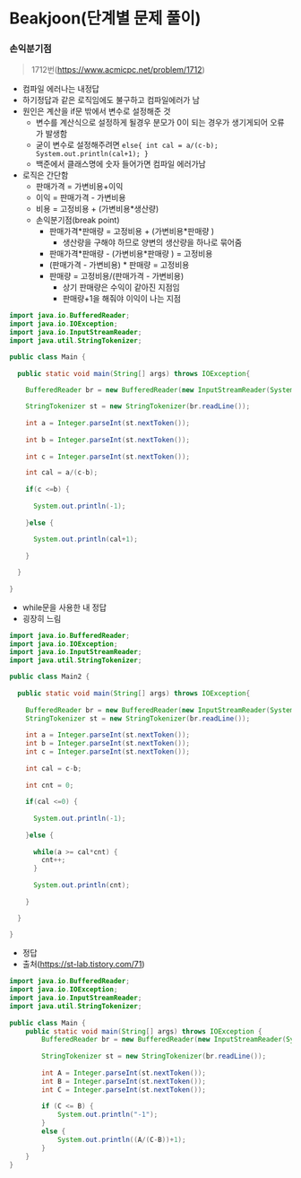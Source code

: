# Beakjoon(단계별 문제 풀이)

### 손익분기점

> 1712번(https://www.acmicpc.net/problem/1712)

- 컴파일 에러나는 내정답
- 하기정답과 같은 로직임에도 불구하고 컴파일에러가 남
- 원인은 계산을 if문 밖에서 변수로 설정해준 것
  - 변수를 계산식으로 설정하게 될경우 분모가 0이 되는 경우가 생기게되어 오류가 발생함
  - 굳이 변수로 설정해주려면 `else{ int cal = a/(c-b); System.out.println(cal+1); }`
  - 백준에서 클래스명에 숫자 들어가면 컴파일 에러가남
- 로직은 간단함
  - 판매가격 = 가변비용+이익
  - 이익 = 판매가격 - 가변비용
  - 비용 = 고정비용 + (가변비용*생산량)
  - 손익분기점(break point)
    - 판매가격\*판매량 = 고정비용 + (가변비용\*판매량 )
      - 생산량을 구해야 하므로 양변의 생산량을 하나로 묶어줌
    - 판매가격\*판매량 - (가변비용\*판매량 ) = 고정비용
    - (판매가격 - 가변비용) \* 판매량 = 고정비용
    - 판매량 = 고정비용/(판매가격 - 가변비용)
      - 상기 판매량은 수익이 같아진 지점임
      - 판매량+1을 해줘야 이익이 나는 지점

```java
import java.io.BufferedReader;
import java.io.IOException;
import java.io.InputStreamReader;
import java.util.StringTokenizer;

public class Main {
  
  public static void main(String[] args) throws IOException{
    
    BufferedReader br = new BufferedReader(new InputStreamReader(System.in));

    StringTokenizer st = new StringTokenizer(br.readLine());
    
    int a = Integer.parseInt(st.nextToken());
    
    int b = Integer.parseInt(st.nextToken());
    
    int c = Integer.parseInt(st.nextToken());

    int cal = a/(c-b);
    
    if(c <=b) {
      
      System.out.println(-1);
      
    }else {
      
      System.out.println(cal+1);
      
    }

  }
  
}
```

- while문을 사용한 내 정답
- 굉장히 느림

```java
import java.io.BufferedReader;
import java.io.IOException;
import java.io.InputStreamReader;
import java.util.StringTokenizer;

public class Main2 {
  
  public static void main(String[] args) throws IOException{
    
    BufferedReader br = new BufferedReader(new InputStreamReader(System.in));
    StringTokenizer st = new StringTokenizer(br.readLine());
    
    int a = Integer.parseInt(st.nextToken());
    int b = Integer.parseInt(st.nextToken());    
    int c = Integer.parseInt(st.nextToken());
    
    int cal = c-b;
    
    int cnt = 0;
    
    if(cal <=0) {
      
      System.out.println(-1);
      
    }else {
      
      while(a >= cal*cnt) {
        cnt++;
      }
      
      System.out.println(cnt);
      
    }

  }
  
}
```

- 정답
- 출처(https://st-lab.tistory.com/71)

```java
import java.io.BufferedReader;
import java.io.IOException;
import java.io.InputStreamReader;
import java.util.StringTokenizer;
 
public class Main {
	public static void main(String[] args) throws IOException {
		BufferedReader br = new BufferedReader(new InputStreamReader(System.in));
 
		StringTokenizer st = new StringTokenizer(br.readLine());
 
		int A = Integer.parseInt(st.nextToken());
		int B = Integer.parseInt(st.nextToken());
		int C = Integer.parseInt(st.nextToken());
 
		if (C <= B) {
			System.out.println("-1");
		} 
		else {
			System.out.println((A/(C-B))+1);
		}
	}
}
```

